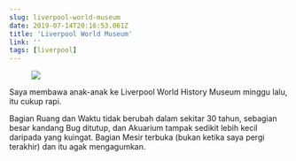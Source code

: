 ```yaml
---
slug: liverpool-world-museum
date: 2019-07-14T20:16:53.061Z
title: 'Liverpool World Museum'
link: ''
tags: [liverpool]
---
```


<figure><img src="/images/2019-07-14-liverpool-world-museum-0.jpeg"></figure>

Saya membawa anak-anak ke Liverpool World History Museum minggu lalu, itu cukup rapi.

Bagian Ruang dan Waktu tidak berubah dalam sekitar 30 tahun, sebagian besar kandang Bug ditutup, dan Akuarium tampak sedikit lebih kecil daripada yang kuingat. Bagian Mesir terbuka (bukan ketika saya pergi terakhir) dan itu agak mengagumkan.
